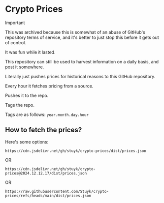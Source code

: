 # Crypto Prices

> [!IMPORTANT]  
> This was archived because this is somewhat of an abuse of GitHub's repository terms of service, and it's better to just stop this before it gets out of control.
>
> It was fun while it lasted.
>
> This repository can still be used to harvest information on a daily basis, and post it somewhere.

Literally just pushes prices for historical reasons to this GitHub repository.

Every hour it fetches pricing from a source. 

Pushes it to the repo. 

Tags the repo.

Tags are as follows: `year.month.day.hour`

## How to fetch the prices?

Here's some options:

```
https://cdn.jsdelivr.net/gh/stuyk/crypto-prices/dist/prices.json
```
OR

```
https://cdn.jsdelivr.net/gh/stuyk/crypto-prices@2024.12.12.17/dist/prices.json
```

OR

```
https://raw.githubusercontent.com/Stuyk/crypto-prices/refs/heads/main/dist/prices.json
```


